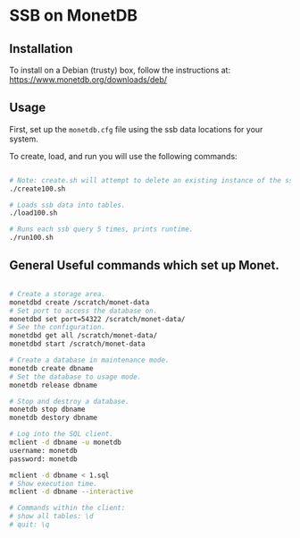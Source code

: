 # SSB on MonetDB

## Installation
To install on a Debian (trusty) box, follow the instructions at: https://www.monetdb.org/downloads/deb/

## Usage
First, set up the `monetdb.cfg` file using the ssb data locations for your system.

To create, load, and run you will use the following commands:
```bash

# Note: create.sh will attempt to delete an existing instance of the ssb database to ensure a clean run. This step may not be necessary, especially if you are on the quickstep box.
./create100.sh

# Loads ssb data into tables.
./load100.sh

# Runs each ssb query 5 times, prints runtime.
./run100.sh
```

## General Useful commands which set up Monet.
```bash

# Create a storage area.
monetdbd create /scratch/monet-data
# Set port to access the database on.
monetdbd set port=54322 /scratch/monet-data/
# See the configuration.
monetdbd get all /scratch/monet-data/
monetdbd start /scratch/monet-data

# Create a database in maintenance mode.
monetdb create dbname
# Set the database to usage mode.
monetdb release dbname

# Stop and destroy a database.
monetdb stop dbname
monetdb destory dbname

# Log into the SQL client.
mclient -d dbname -u monetdb
username: monetdb
password: monetdb

mclient -d dbname < 1.sql
# Show execution time.
mclient -d dbname --interactive

# Commands within the client:
# show all tables: \d
# quit: \q

```
